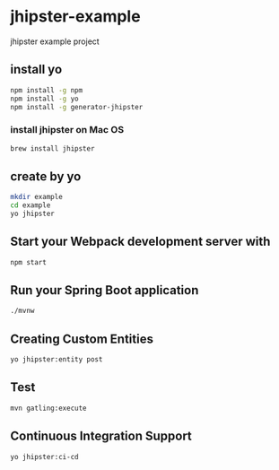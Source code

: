 # jhipster-example

jhipster example project

## install yo

```bash
npm install -g npm
npm install -g yo
npm install -g generator-jhipster
```

### install jhipster on Mac OS

```bash
brew install jhipster
```

## create by yo

```bash
mkdir example
cd example
yo jhipster
```

## Start your Webpack development server with

```bash
npm start
```

## Run your Spring Boot application

```bash
./mvnw
```

## Creating Custom Entities

```bash
yo jhipster:entity post
```

## Test

```bash
mvn gatling:execute
```

## Continuous Integration Support

```bash
yo jhipster:ci-cd
```
